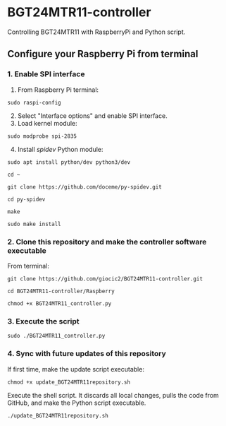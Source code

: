 # BGT24MTR11-controller
Controlling BGT24MTR11 with RaspberryPi and Python script.
## Configure your Raspberry Pi from terminal
### 1. Enable SPI interface
1. From Raspberry Pi terminal:
```
sudo raspi-config
```
2. Select "Interface options" and enable SPI interface.
3. Load kernel module:
```
sudo modprobe spi-2835
```
4. Install _spidev_ Python module:
```
sudo apt install python/dev python3/dev
```
```
cd ~
```
```
git clone https://github.com/doceme/py-spidev.git
```
```
cd py-spidev
```
```
make
```
```
sudo make install
```

### 2. Clone this repository and make the controller software executable
From terminal:
```
git clone https://github.com/giocic2/BGT24MTR11-controller.git
```
```
cd BGT24MTR11-controller/Raspberry
```
```
chmod +x BGT24MTR11_controller.py
```
### 3. Execute the script
```
sudo ./BGT24MTR11_controller.py
```
### 4. Sync with future updates of this repository
If first time, make the update script executable:
```
chmod +x update_BGT24MTR11repository.sh
```
Execute the shell script. It discards all local changes, pulls the code from GitHub, and make the Python script executable.
```
./update_BGT24MTR11repository.sh
```